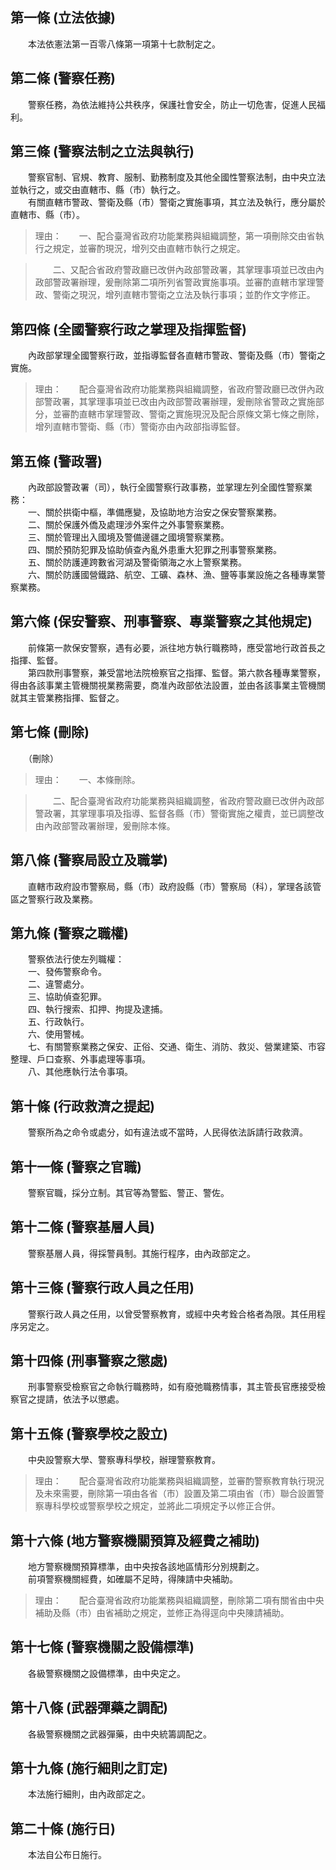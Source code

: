 第一條 (立法依據)
-----------------
　　本法依憲法第一百零八條第一項第十七款制定之。  


第二條 (警察任務)
-----------------
　　警察任務，為依法維持公共秩序，保護社會安全，防止一切危害，促進人民福利。  


第三條 (警察法制之立法與執行)
-----------------------------
　　警察官制、官規、教育、服制、勤務制度及其他全國性警察法制，由中央立法並執行之，或交由直轄市、縣（市）執行之。  
　　有關直轄市警政、警衛及縣（市）警衛之實施事項，其立法及執行，應分屬於直轄市、縣（市）。  
> 理由：　　一、配合臺灣省政府功能業務與組織調整，第一項刪除交由省執行之規定，並審酌現況，增列交由直轄市執行之規定。

> 　　二、又配合省政府警政廳已改併內政部警政署，其掌理事項並已改由內政部警政署辦理，爰刪除第二項所列省警政實施事項。並審酌直轄市掌理警政、警衛之現況，增列直轄市警衛之立法及執行事項；並酌作文字修正。



第四條 (全國警察行政之掌理及指揮監督)
-------------------------------------
　　內政部掌理全國警察行政，並指導監督各直轄市警政、警衛及縣（市）警衛之實施。  
> 理由：　　配合臺灣省政府功能業務與組織調整，省政府警政廳已改併內政部警政署，其掌理事項並已改由內政部警政署辦理，爰刪除省警政之實施部分，並審酌直轄市掌理警政、警衛之實施現況及配合原條文第七條之刪除，增列直轄市警衛、縣（市）警衛亦由內政部指導監督。



第五條 (警政署)
---------------
　　內政部設警政署（司），執行全國警察行政事務，並掌理左列全國性警察業務：  
　　一、關於拱衛中樞，準備應變，及協助地方治安之保安警察業務。  
　　二、關於保護外僑及處理涉外案件之外事警察業務。  
　　三、關於管理出入國境及警備邊疆之國境警察業務。  
　　四、關於預防犯罪及協助偵查內亂外患重大犯罪之刑事警察業務。  
　　五、關於防護連跨數省河湖及警衛領海之水上警察業務。  
　　六、關於防護國營鐵路、航空、工礦、森林、漁、鹽等事業設施之各種專業警察業務。  


第六條 (保安警察、刑事警察、專業警察之其他規定)
-----------------------------------------------
　　前條第一款保安警察，遇有必要，派往地方執行職務時，應受當地行政首長之指揮、監督。  
　　第四款刑事警察，兼受當地法院檢察官之指揮、監督。第六款各種專業警察，得由各該事業主管機關視業務需要，商准內政部依法設置，並由各該事業主管機關就其主管業務指揮、監督之。  


第七條 (刪除)
-------------
　　（刪除）  
> 理由：　　一、本條刪除。

> 　　二、配合臺灣省政府功能業務與組織調整，省政府警政廳已改併內政部警政署，其掌理事項及指導、監督各縣（市）警衛實施之權責，並已調整改由內政部警政署辦理，爰刪除本條。



第八條 (警察局設立及職掌)
-------------------------
　　直轄市政府設市警察局，縣（市）政府設縣（市）警察局（科），掌理各該管區之警察行政及業務。  


第九條 (警察之職權)
-------------------
　　警察依法行使左列職權：  
　　一、發佈警察命令。  
　　二、違警處分。  
　　三、協助偵查犯罪。  
　　四、執行搜索、扣押、拘提及逮捕。  
　　五、行政執行。  
　　六、使用警械。  
　　七、有關警察業務之保安、正俗、交通、衛生、消防、救災、營業建築、市容整理、戶口查察、外事處理等事項。  
　　八、其他應執行法令事項。  


第十條 (行政救濟之提起)
-----------------------
　　警察所為之命令或處分，如有違法或不當時，人民得依法訴請行政救濟。  


第十一條 (警察之官職)
---------------------
　　警察官職，採分立制。其官等為警監、警正、警佐。  


第十二條 (警察基層人員)
-----------------------
　　警察基層人員，得採警員制。其施行程序，由內政部定之。  


第十三條 (警察行政人員之任用)
-----------------------------
　　警察行政人員之任用，以曾受警察教育，或經中央考銓合格者為限。其任用程序另定之。  


第十四條 (刑事警察之懲處)
-------------------------
　　刑事警察受檢察官之命執行職務時，如有廢弛職務情事，其主管長官應接受檢察官之提請，依法予以懲處。  


第十五條 (警察學校之設立)
-------------------------
　　中央設警察大學、警察專科學校，辦理警察教育。  
> 理由：　　配合臺灣省政府功能業務與組織調整，並審酌警察教育執行現況及未來需要，刪除第一項由各省（市）設置及第二項由省（市）聯合設置警察專科學校或警察學校之規定，並將此二項規定予以修正合併。



第十六條 (地方警察機關預算及經費之補助)
---------------------------------------
　　地方警察機關預算標準，由中央按各該地區情形分別規劃之。  
　　前項警察機關經費，如確屬不足時，得陳請中央補助。  
> 理由：　　配合臺灣省政府功能業務與組織調整，刪除第二項有關省由中央補助及縣（市）由省補助之規定，並修正為得逕向中央陳請補助。



第十七條 (警察機關之設備標準)
-----------------------------
　　各級警察機關之設備標準，由中央定之。  


第十八條 (武器彈藥之調配)
-------------------------
　　各級警察機關之武器彈藥，由中央統籌調配之。  


第十九條 (施行細則之訂定)
-------------------------
　　本法施行細則，由內政部定之。  


第二十條 (施行日)
-----------------
　　本法自公布日施行。